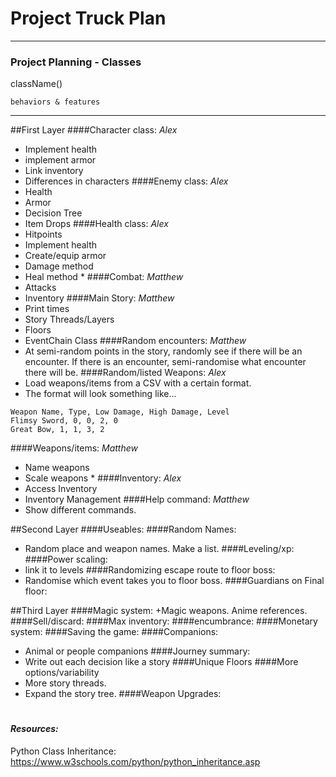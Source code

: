 # Project Truck Plan
****
### Project Planning - Classes
className()

    behaviors & features

****
##First Layer
####Character class: _Alex_
+ Implement health
+ implement armor
+ Link inventory
+ Differences in characters 
####Enemy class: _Alex_
+ Health
+ Armor
+ Decision Tree
+ Item Drops
####Health class: _Alex_
+ Hitpoints
+ Implement health 
+ Create/equip armor
+ Damage method
+ Heal method *
####Combat: _Matthew_
+ Attacks
+ Inventory
####Main Story: _Matthew_
+ Print times
+ Story Threads/Layers
+ Floors
+ EventChain Class
####Random encounters: _Matthew_
+ At semi-random points in the story, randomly see if there will be an encounter.
If there is an encounter, semi-randomise what encounter there will be.
####Random/listed Weapons: _Alex_
+ Load weapons/items from a CSV with a certain format.
+ The format will look something like...
```csv
Weapon Name, Type, Low Damage, High Damage, Level
Flimsy Sword, 0, 0, 2, 0
Great Bow, 1, 1, 3, 2
```
####Weapons/items: _Matthew_
+ Name weapons
+ Scale weapons *
####Inventory: _Alex_
+ Access Inventory
+ Inventory Management
####Help command: _Matthew_
+ Show different commands. 

##Second Layer
####Useables:
####Random Names:
+ Random place and weapon names. Make a list. 
####Leveling/xp:
####Power scaling: 
+ link it to levels 
####Randomizing escape route to floor boss:
+ Randomise which event takes you to floor boss. 
####Guardians on Final floor:

##Third Layer
####Magic system:
+Magic weapons. Anime references. 
####Sell/discard:
####Max inventory:
####encumbrance:
####Monetary system: 
####Saving the game: 
####Companions: 
+ Animal or people companions
####Journey summary:
+ Write out each decision like a story
####Unique Floors
####More options/variability 
+ More story threads. 
+ Expand the story tree.
####Weapon Upgrades: 

#

#### *Resources:*
Python Class Inheritance: https://www.w3schools.com/python/python_inheritance.asp